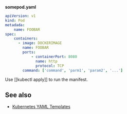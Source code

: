
**somepod.yaml**
```yaml
apiVersion: v1
kind: Pod
metadada:
    name: FOOBAR
spec:
    containers:
      - image: DOCKERIMAGE
        name: FOOBAR
        ports:
            - containerPort: 8080
              name: http
              protocol: TCP
        command: ['command', 'parm1', 'param2', '...']
```

Use [[kubectl apply]] to run the manifest.

## See also

- [Kubernetes YAML Templates](https://github.com/dennyzhang/kubernetes-yaml-templates)